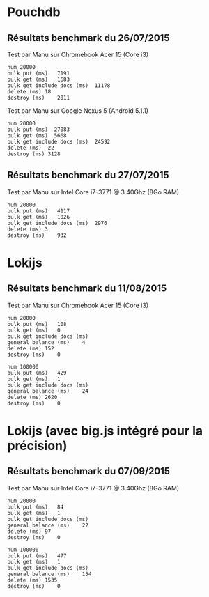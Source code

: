 # Pouchdb
## Résultats benchmark du 26/07/2015
Test par Manu sur Chromebook Acer 15 (Core i3)

    num	20000
    bulk put (ms)	7191
    bulk get (ms)	1683
    bulk get include docs (ms)	11178
    delete (ms)	18
    destroy (ms)	2011

Test par Manu sur Google Nexus 5 (Android 5.1.1)

    num 20000
    bulk put (ms)  27083
    bulk get (ms)  5668
    bulk get include docs (ms)  24592
    delete (ms)  22
    destroy (ms) 3128

## Résultats benchmark du 27/07/2015
Test par Manu sur Intel Core i7-3771 @ 3.40Ghz (8Go RAM)

    num	20000
    bulk put (ms)	4117
    bulk get (ms)	1026
    bulk get include docs (ms)	2976
    delete (ms)	3
    destroy (ms)	932

# Lokijs
## Résultats benchmark du 11/08/2015
Test par Manu sur Chromebook Acer 15 (Core i3)

    num	20000
    bulk put (ms)	108
    bulk get (ms)	0
    bulk get include docs (ms)	
    general balance (ms)	4
    delete (ms)	152
    destroy (ms)	0

    num	100000
    bulk put (ms)	429
    bulk get (ms)	1
    bulk get include docs (ms)	
    general balance (ms)	24
    delete (ms)	2620
    destroy (ms)	0    
    
# Lokijs (avec big.js intégré pour la précision)
## Résultats benchmark du 07/09/2015
Test par Manu sur Intel Core i7-3771 @ 3.40Ghz (8Go RAM)

    num	20000
    bulk put (ms)	84
    bulk get (ms)	1
    bulk get include docs (ms)	
    general balance (ms)	22
    delete (ms)	97
    destroy (ms)	0

    num	100000
    bulk put (ms)	477
    bulk get (ms)	1
    bulk get include docs (ms)	
    general balance (ms)	154
    delete (ms)	1535
    destroy (ms)	0
